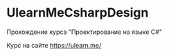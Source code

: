 # UlearnMeCsharpDesign

Прохождение курса "Проектирование на языке C#"

Курс на сайте https://ulearn.me/
